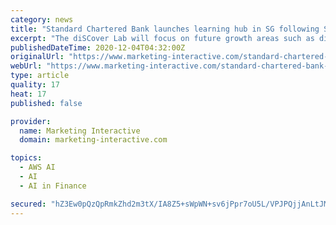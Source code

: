 ```yaml
---
category: news
title: "Standard Chartered Bank launches learning hub in SG following SG$5m investment"
excerpt: "The diSCover Lab will focus on future growth areas such as digital banking, international banking, cyber-information security, data solutions, analytics, cloud, and AI architect."
publishedDateTime: 2020-12-04T04:32:00Z
originalUrl: "https://www.marketing-interactive.com/standard-chartered-bank-launches-learning-hub-in-sg-following-sgm-investment"
webUrl: "https://www.marketing-interactive.com/standard-chartered-bank-launches-learning-hub-in-sg-following-sgm-investment"
type: article
quality: 17
heat: 17
published: false

provider:
  name: Marketing Interactive
  domain: marketing-interactive.com

topics:
  - AWS AI
  - AI
  - AI in Finance

secured: "hZ3Ew0pQzQpRmkZhd2m3tX/IA8Z5+sWpWN+sv6jPpr7oU5L/VPJPQjjAnLtJMWEHsvBZBpfmbWFHmjx1eRGnj9WmuQhlpWjhvHReQ+6k+iBYiA0s/lGcNaFN4bJs6SMPqRIxsJPBNmx/qqi6umaw4C7ROFsyQxI/bJ3E5dJ9v8TqeJ+rgOt5VrRG23oOlBfDnfCy0KTTSjsCXq5Kky9VmK/GNYPv7z0+BMWKevkKcenlSB/wbYKa2SU/lChcF4csqVVrljJ6wtNuE8qKU3qC19eiKxy8T0/tcI7GDa36VAfX+yamgeC3xsP/swKGOH8cV6Oj1Vc1kEr3xM0rrXtfzWW94/Z0hABSSv8yGGvu3xY=;zkefctoY78WzCHm7B5KuwQ=="
---
```


